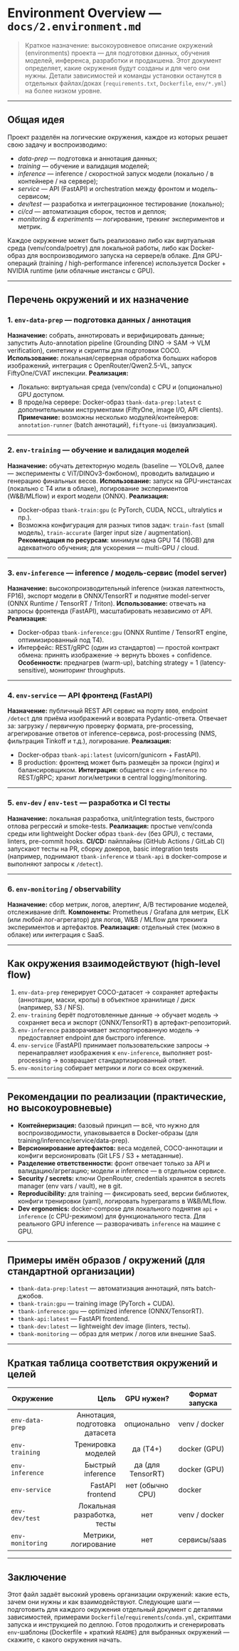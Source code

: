 # Environment Overview — `docs/2.environment.md`

> Краткое назначение: высокоуровневое описание окружений (environments) проекта — для подготовки данных, обучения моделей, инференса, разработки и продакшена. Этот документ определяет, какие окружения будут созданы и для чего они нужны. Детали зависимостей и команды установки останутся в отдельных файлах/доках (`requirements.txt`, `Dockerfile`, `env/*.yml`) на более низком уровне.

---

## Общая идея

Проект разделён на логические окружения, каждое из которых решает свою задачу и воспроизводимо:

* *data-prep* — подготовка и аннотация данных;
* *training* — обучение и валидация моделей;
* *inference* — inference / скоростной запуск модели (локально / в контейнере / на сервере);
* *service* — API (FastAPI) и orchestration между фронтом и модель-сервисом;
* *dev/test* — разработка и интеграционное тестирование (локально);
* *ci/cd* — автоматизация сборок, тестов и деплоя;
* *monitoring & experiments* — логирование, трекинг экспериментов и метрик.

Каждое окружение может быть реализовано либо как виртуальная среда (venv/conda/poetry) для локальной работы, либо как Docker-образ для воспроизводимого запуска на сервере/в облаке. Для GPU-операций (training / high-performance inference) используется Docker + NVIDIA runtime (или облачные инстансы с GPU).

---

## Перечень окружений и их назначение

### 1. `env-data-prep` — подготовка данных / аннотация

**Назначение:** собрать, аннотировать и верифицировать данные; запустить Auto-annotation pipeline (Grounding DINO → SAM → VLM verification), синтетику и скрипты для подготовки COCO.
**Использование:** локальная/серверная обработка больших наборов изображений, интеграция с OpenRouter/Qwen2.5-VL, запуск FiftyOne/CVAT инспекции.
**Реализация:**

* Локально: виртуальная среда (venv/conda) с CPU и (опционально) GPU доступом.
* В проде/на сервере: Docker-образ `tbank-data-prep:latest` с дополнительными инструментами (FiftyOne, image I/O, API clients).
  **Примечание:** возможны несколько модулей/контейнеров: `annotation-runner` (batch аннотаций), `fiftyone-ui` (визуализация).

---

### 2. `env-training` — обучение и валидация моделей

**Назначение:** обучать детекторную модель (baseline — YOLOv8, далее — эксперименты с ViT/DINOv3-бэкбоном), проводить валидацию и генерацию финальных весов.
**Использование:** запуск на GPU-инстансах (локально с T4 или в облаке), логирование экспериментов (W\&B/MLflow) и export модели (ONNX).
**Реализация:**

* Docker-образ `tbank-train:gpu` (с PyTorch, CUDA, NCCL, ultralytics и пр.).
* Возможна конфигурация для разных типов задач: `train-fast` (small модель), `train-accurate` (larger input size / augmentation).
  **Рекомендация по ресурсам:** минимум одна GPU T4 (16GB) для адекватного обучения; для ускорения — multi-GPU / cloud.

---

### 3. `env-inference` — inference / модель-сервис (model server)

**Назначение:** высокопроизводительный inference (низкая латентность, FP16), экспорт модели в ONNX/TensorRT и поднятие model-server (ONNX Runtime / TensorRT / Triton).
**Использование:** отвечать на запросы фронтенда (FastAPI), масштабировать независимо от API.
**Реализация:**

* Docker-образ `tbank-inference:gpu` (ONNX Runtime / TensorRT engine, оптимизированный под T4).
* Интерфейс: REST/gRPC (один из стандартов) — простой контракт обмена: принять изображение → вернуть bboxes + confidence.
  **Особенности:** преднагрев (warm-up), batching strategy = 1 (latenсy-sensitive), мониторинг throughputs.

---

### 4. `env-service` — API фронтенд (FastAPI)

**Назначение:** публичный REST API сервис на порту `8000`, endpoint `/detect` для приёма изображений и возврата Pydantic-ответа. Отвечает за: загрузку / первичную проверку формата, pre-processing, агрегирование ответов от inference-сервиса, post-processing (NMS, фильтрация Tinkoff и т.д.), логирование.
**Реализация:**

* Docker-образ `tbank-api:latest` (uvicorn/gunicorn + FastAPI).
* В production: фронтенд может быть размещён за прокси (nginx) и балансировщиком.
  **Интеграция:** общается с `env-inference` по REST/gRPC; хранит логи/метрики в central logging/monitoring.

---

### 5. `env-dev` / `env-test` — разработка и CI тесты

**Назначение:** локальная разработка, unit/integration tests, быстрого отлова регрессий и smoke-tests.
**Реализация:** простые venv/conda среды или lightweight Docker образ `tbank-dev` (без GPU), с тестами, linters, pre-commit hooks.
**CI/CD:** пайплайны (GitHub Actions / GitLab CI) запускают тесты на PR, сборку докеров, basic integration tests (например, поднимают `tbank-inference` и `tbank-api` в docker-compose и выполняют запросы к `/detect`).

---

### 6. `env-monitoring` / observability

**Назначение:** сбор метрик, логов, алертинг, A/B тестирование моделей, отслеживание drift.
**Компоненты:** Prometheus / Grafana для метрик, ELK (или любой лог-агрегатор) для логов, W\&B / MLflow для трекинга экспериментов и артефактов.
**Реализация:** отдельный стек (можно в облаке) или интеграция с SaaS.

---

## Как окружения взаимодействуют (high-level flow)

1. `env-data-prep` генерирует COCO-датасет → сохраняет артефакты (аннотации, маски, кропы) в объектное хранилище / диск (например, S3 / NFS).
2. `env-training` берёт подготовленные данные → обучает модель → сохраняет веса и экспорт (ONNX/TensorRT) в артефакт-репозиторий.
3. `env-inference` разворачивает экспортированную модель → предоставляет endpoint для быстрого inference.
4. `env-service` (FastAPI) принимает пользовательские запросы → перенаправляет изображения к `env-inference`, выполняет post-processing → возвращает стандартизированный ответ.
5. `env-monitoring` собирает метрики и логи со всех окружений.

---

## Рекомендации по реализации (практические, но высокоуровневые)

* **Контейнеризация:** базовый принцип — всё, что нужно для воспроизводимости, упаковывается в Docker-образы (для training/inference/service/data-prep).
* **Версионирование артефактов:** веса моделей, COCO-аннотации и конфиги версионировать (Git LFS / S3 + метаданные).
* **Разделение ответственности:** фронт отвечает только за API и валидацию/агрегацию; модели и inference — в отдельном сервисе.
* **Security / secrets:** ключи OpenRouter, credentials хранятся в secrets manager (env vars / vault), не в git.
* **Reproducibility:** для training — фиксировать seed, версии библиотек, конфиги тренировки (yaml), логировать hyperparams в W\&B/MLflow.
* **Dev ergonomics:** docker-compose для локального поднятия `api` + `inference` (с CPU-режимом) для функционального теста. Для реального GPU inference — разворачивать `inference` на машине с GPU.

---

## Примеры имён образов / окружений (для стандартной организации)

* `tbank-data-prep:latest` — автоматизация аннотаций, пять batch-джобов.
* `tbank-train:gpu` — training image (PyTorch + CUDA).
* `tbank-inference:gpu` — optimized inference (ONNX/TensorRT).
* `tbank-api:latest` — FastAPI frontend.
* `tbank-dev:latest` — lightweight dev image (linters, тесты).
* `tbank-monitoring` — образ для метрик / логов или внешние SaaS.

---

## Краткая таблица соответствия окружений и целей

| Окружение        |                           Цель |     GPU нужен?    | Формат запуска |
| ---------------- | -----------------------------: | :---------------: | -------------- |
| `env-data-prep`  | Аннотация, подготовка датасета |    опционально    | venv / docker  |
| `env-training`   |             Тренировка моделей |      да (T4+)     | docker (GPU)   |
| `env-inference`  |              Быстрый inference | да (для TensorRT) | docker (GPU)   |
| `env-service`    |               FastAPI frontend |  нет (обычно CPU) | docker         |
| `env-dev/test`   |    Локальная разработка, тесты |        нет        | venv / docker  |
| `env-monitoring` |           Метрики, логирование |        нет        | сервисы/saas   |

---

## Заключение

Этот файл задаёт высокий уровень организации окружений: какие есть, зачем они нужны и как взаимодействуют. Следующие шаги — подготовить для каждого окружения отдельный документ с деталями зависимостей, примерами `Dockerfile`/`requirements`/`conda.yml`, скриптами запуска и инструкцией по деплою. Готов продолжить и сгенерировать `env`-шаблоны (Dockerfile + краткий `README`) для выбранных окружений — скажите, с какого окружения начать.
